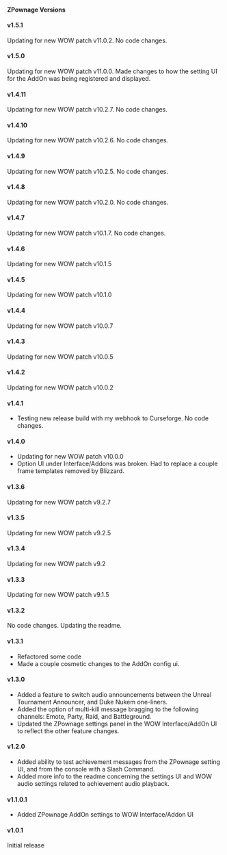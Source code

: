 #### ZPownage Versions

#### v1.5.1
Updating for new WOW patch v11.0.2. No code changes.

#### v1.5.0
Updating for new WOW patch v11.0.0.
Made changes to how the setting UI for the AddOn was being registered and displayed.

#### v1.4.11
Updating for new WOW patch v10.2.7. No code changes.

#### v1.4.10
Updating for new WOW patch v10.2.6. No code changes.

#### v1.4.9
Updating for new WOW patch v10.2.5. No code changes.

#### v1.4.8
Updating for new WOW patch v10.2.0. No code changes.

#### v1.4.7
Updating for new WOW patch v10.1.7. No code changes.

#### v1.4.6
Updating for new WOW patch v10.1.5

#### v1.4.5
Updating for new WOW patch v10.1.0

#### v1.4.4
Updating for new WOW patch v10.0.7

#### v1.4.3
Updating for new WOW patch v10.0.5

#### v1.4.2
Updating for new WOW patch v10.0.2

#### v1.4.1
* Testing new release build with my webhook to Curseforge. No code changes.

#### v1.4.0
* Updating for new WOW patch v10.0.0
* Option UI under Interface/Addons was broken. Had to replace a couple frame templates removed by Blizzard.

#### v1.3.6
Updating for new WOW patch v9.2.7

#### v1.3.5
Updating for new WOW patch v9.2.5

#### v1.3.4
Updating for new WOW patch v9.2

#### v1.3.3
Updating for new WOW patch v9.1.5

#### v1.3.2
No code changes. Updating the readme.

#### v1.3.1
* Refactored some code
* Made a couple cosmetic changes to the AddOn config ui.

#### v1.3.0
* Added a feature to switch audio announcements between the Unreal Tournament Announcer, and Duke Nukem one-liners.
* Added the option of multi-kill message bragging to the following channels: Emote, Party, Raid, and Battleground.
* Updated the ZPownage settings panel in the WOW Interface/AddOn UI to reflect the other feature changes.

#### v1.2.0
* Added ability to test achievement messages from the ZPownage setting UI, and from the console with a Slash Command.
* Added more info to the readme concerning the settings UI and WOW audio settings related to achievement audio playback.

#### v1.1.0.1
* Added ZPownage AddOn settings to WOW Interface/Addon UI

#### v1.0.1
Initial release
